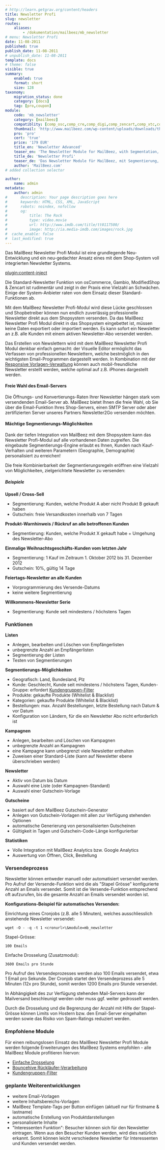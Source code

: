 ```yaml
---
# http://learn.getgrav.org/content/headers
title: Newsletter Profi
slug: newsletter
routes:
    aliases:
        - /dokumentation/mailbeez/mb_newsletter
# menu: Newsletter Profi
date: 11-08-2011
published: true
publish_date: 11-08-2011
# unpublish_date: 11-08-2011
template: docs
# theme: false
visible: true
summary:
    enabled: true
    format: short
    size: 128
taxonomy:
    migration_status: done
    category: [docs]
    tag: [pro,coupon]
module:
    code: 'mb_newsletter'
    category: [mailbeez]
    compatiblity: [comp_osc,comp_cre,comp_digi,comp_zencart,comp_xtc,comp_gambio]
    thumbnail: 'http://www.mailbeez.com/wp-content/uploads/downloads/thumbnails/2011/10/icon_32.png'
    pro: 'pro'
    cert: 'true'
    price: '179 EUR'
    title_en: 'Newsletter Advanced'
    teaser_en: 'The Newsletter Module for MailBeez, with Segmentation, Coupons and more'
    title_de: 'Newsletter Profi'
    teaser_de: 'Das Newsletter Module für MailBeez, mit Segmentierung, Gutscheinen und mehr'
    author: 'MailBeez.com'
# added collection selector

author:
    name: admin
metadata:
    author: admin
#      description: Your page description goes here
#      keywords: HTML, CSS, XML, JavaScript
#      robots: noindex, nofollow
#      og:
#          title: The Rock
#          type: video.movie
#          url: http://www.imdb.com/title/tt0117500/
#          image: http://ia.media-imdb.com/images/rock.jpg
#  cache_enable: false
#  last_modified: true
---
```


Das MailBeez Newsletter Profi Modul ist eine grundlegende Neu-Entwicklung und ein neu-gedachter Ansatz eines mit dem Shop-System voll integrierten Newsletter Systems.

[plugin:content-inject](/content_blocks/pro_responsive_template)

Die Standard-Newsletter Funktion von osCommerce, Gambio, ModifiedShop & Zencart ist rudimentär und zeigt in der Praxis eine Vielzahl an Schwächen. Einige der System-Anbieter raten von dem Einsatz dieser Standard-Funktionen ab.

Mit dem MailBeez Newsletter Profi-Modul wird diese Lücke geschlossen und Shopbetreiber können nun endlich zuverlässig professionelle Newsletter direkt aus dem Shopsystem versenden. Da das MailBeez Newsletter Profi Modul direkt in das Shopsystem eingebettet ist, müssen keine Daten exportiert oder importiert werden. Es kann sofort ein Newsletter an z.B. alle Kunden mit einem aktiven Newsletter-Abo versendet werden.

Das Erstellen von Newslettern wird mit dem MailBeez Newsletter Profi Modul denkbar einfach gemacht: der Visuelle Editor ermöglicht das Verfassen von professionellen Newslettern, welche bestmöglich in den wichtigsten Email-Programmen dargestellt werden. In Kombination mit der [Responsive Vorlagen-Verwaltung](/dokumentation/configbeez/config_tmplmngr) können auch mobil-freundliche Newsletter erstellt werden, welche optimal auf z.B. iPhones dargestellt werden.


#### Freie Wahl des Email-Servers

Die Öffnungs- und Konvertierungs-Raten Ihrer Newsletter hängen stark vom versendenden Email-Server ab. MailBeez bietet Ihnen die freie Wahl, ob Sie über die Email-Funktion Ihres Shop-Servers, einen SMTP Server oder aber zertifizierten Server unseres Partners Newsletter2Go versenden möchten.

#### Mächtige Segmentierungs-Möglichkeiten

Dank der tiefen Integration von MailBeez mit dem Shopsystem kann das Newsletter Profi-Modul auf alle vorhandenen Daten zugreifen. Die eingebaute Segmentierungs-Engine erlaubt es Ihnen, Kunden nach Kauf-Verhalten und weiteren Parametern (Geographie, Demographie) personalisiert zu erreichen!

Die freie Kombinierbarkeit der Segmentierungsregeln eröffnen eine Vielzahl von Möglichkeiten, zielgerichtete Newsletter zu versenden:

##### Beispiele


**Upsell / Cross-Sell**

- Segmentierung: Kunden, welche Produkt A aber nicht Produkt B gekauft haben
- Gutschein: freie Versandkosten innerhalb von 7 Tagen

**Produkt-Warnhinweis / Rückruf an alle betroffenen Kunden**

- Segmentierung: Kunden, welche Produkt X gekauft habe + Umgehung des Newsletter-Abo



**Einmalige Weihnachtsgeschäfts-Kunden vom letzten Jahr**

- Segmentierung: 1 Kauf im Zeitraum 1. Oktober 2012 bis 31. Dezember 2012
- Gutschein: 10%, gültig 14 Tage

**Feiertags-Newsletter an alle Kunden**

- Vorprogrammierung des Versende-Datums
- keine weitere Segmentierung

**Willkommens-Newsletter Serie**

- Segmentierung: Kunde seit mindestens / höchstens Tagen


### Funktionen

**Listen**

- Anlegen, bearbeiten und Löschen von Empfängerlisten
- unbegrenzte Anzahl an Empfängerlisten
- Segmentierung der Listen
- Testen von Segmentierungen

**Segmentierungs-Möglichkeiten**

- Geografisch: Land, Bundesland, Plz
- Kunde: Geschlecht, Kunde seit mindestens / höchstens Tagen, Kunden-Gruppe: erfordert [Kundengruppen-Filter](/dokumentation/mailbeez/filter_check_group)
- Produkte: gekaufte Produkte (Whitelist & Blacklist)
- Kategorien: gekaufte Produkte (Whitelist & Blacklist)
- Bestellungen: max. Anzahl Bestellungen, letzte Bestellung nach Datum & vor Datum
- Konfiguration von Ländern, für die ein Newsletter Abo nicht erforderlich ist

**Kampagnen**

- Anlegen, bearbeiten und Löschen von Kampagnen
- unbegrenzte Anzahl an Kampagnen
- eine Kampagne kann unbegrenzt viele Newsletter enthalten
- Zuweisen einer Standard-Liste (kann auf Newsletter ebene überschrieben werden)

**Newsletter**

- Aktiv von Datum bis Datum
- Auswahl eine Liste (oder Kampagnen-Standard)
- Auswahl einer Gutschein-Vorlage

**Gutscheine**

- basiert auf dem MailBeez Gutschein-Generator
- Anlegen von Gutschein-Vorlagen mit allen zur Verfügung stehenden Optionen
- automatische Generierung von personalisierten Gutscheinen
- Gültigkeit in Tagen und Gutschein-Code-Länge konfigurierbar

**Statistiken**

- Volle Integration mit MailBeez Analytics bzw. Google Analytics
- Auswertung von Öffnen, Click, Bestellung

### Versendeprozess

Newsletter können entweder manuell oder automatisiert versendet werden. Pro Aufruf der Versende-Funktion wird die als "Stapel Grösse" konfigurierte Anzahl an Emails versendet. Somit ist die Versende-Funktion entsprechend oft aufzurufen, bis die gesamte Anzahl an Emails versendet worden ist.

**Konfigurations-Beispiel für automatisches Versenden:**

Einrichtung eines Cronjobs (z.B. alle 5 Minuten), welches ausschliesslich anstehende Newsletter versendet:

 
    wget -O - -q -t 1 <cronurl>\&module=mb_newsletter


Stapel-Grösse:

 
    100 Emails


Einfache Drosselung (Zusatzmodul):

 
    3600 Emails pro Stunde


Pro Aufruf des Versendeprozesses werden also 100 Emails versendet, etwa 1 Email pro Sekunde. Der Cronjob startet den Versendeprozess alle 5 Minuten (12x pro Stunde), somit werden 1200 Emails pro Stunde versendet.

In Abhängigkeit des zur Verfügung stehenden Mail-Servers kann der Mailversand beschleunigt werden oder muss ggf. weiter gedrosselt werden.

Durch die Drosselung und die Begrenzung der Anzahl mit Hilfe der Stapel-Grösse können Limits von Hostern bzw. den Email-Server eingehalten werden sowie das Risiko von Spam-Ratings reduziert werden.



### Empfohlene Module

Für einen reibungslosen Einsatz des MailBeez Newsletter Profi Module werden folgende Erweiterungen des MailBeez Systems empfohlen - alle MailBeez Module profitieren hiervon:

- [Einfache Drosselung](/dokumentation/mailbeez/filter_do_throttling_simple) 
- [Bouncehive Rückläufer-Verarbeitung](/dokumentation/configbeez/config_bouncehive_advanced)
- [Kundengruppen-Filter](/dokumentation/mailbeez/filter_check_group)


### geplante Weiterentwicklungen

- weitere Email-Vorlagen
- weitere Inhaltsbereichs-Vorlagen
- MailBeez Template-Tags per Button einfügen (aktuell nur für firstname & lastname)
- automatische Erstellung von Produktdarstellungen
- personalisierte Inhalte
- "Interessenten Funktion": Besucher können sich für den Newsletter eintragen. Wenn aus den Besucher Kunden werden, wird dies natürlich erkannt. Somit können leicht verschiedene Newsletter für Interessenten und Kunden versendet werden.
